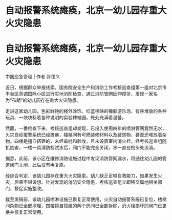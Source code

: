 # 自动报警系统瘫痪，北京一幼儿园存重大火灾隐患

# 自动报警系统瘫痪，北京一幼儿园存重大火灾隐患

中国应急管理 | 作者 胥德义

近日，根据群众举报线索，国务院安全生产和消防工作考核巡查组第一组对北京市丰台区蓝调国际小区进行实地消防检查，通过消防管网延伸摸排，发现一家名为“布朗”的幼儿园存在重大火灾隐患。

走进这家幼儿园，色彩鲜艳的楼外涂饰、红蓝相映的橡胶游乐场、有序堆放的各种玩具、一块块标着各种说明的实验种植园，处处充满着温馨。

然而，一番检查下来，考核巡查组却发现，已投入使用四年的喷淋管网竟然无水，火灾自动报警系统已经瘫痪，楼梯间有可燃装修材料以及装饰物，甚至还堆放着杂物。四楼是擅自搭建的，未经审批和验收，且未设置室内消火栓。经考核巡查组随机抽查，一楼一具消防栓试水后，阀门不能完全关闭，水一直在枪头处流淌。

据悉，此前，该小区在维修消防设施过程中发现消防管网漏水，将通往幼儿园的管道阀门关闭，此后没有再复原。

经综合判定，该幼儿园存在重大火灾隐患。幼儿缺乏足够自救能力，如果发生火灾，后果不堪设想。针对发现的消防安全隐患，考核巡查组立即移交属地相关部门，督促实施整改。

截至发稿前，该幼儿园喷淋设施已恢复正常使用，火灾自动报警系统已复位，楼梯间杂物已全部清理，四楼擅自搭建的两个房间已全部拆除，消火栓损坏的阀门已更换并恢复正常使用。

